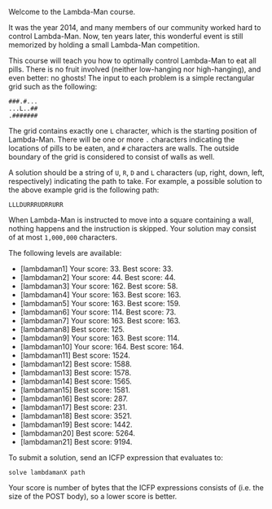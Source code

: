 Welcome to the Lambda-Man course.

It was the year 2014, and many members of our community worked hard to control Lambda-Man. Now, ten years later, this wonderful event is still memorized by holding a small Lambda-Man competition.

This course will teach you how to optimally control Lambda-Man to eat all pills. There is no fruit involved (neither low-hanging nor high-hanging), and even better: no ghosts! The input to each problem is a simple rectangular grid such as the following:

```
###.#...
...L..##
.#######
```

The grid contains exactly one `L` character, which is the starting position of Lambda-Man. There will be one or more `.` characters indicating the locations of pills to be eaten, and `#` characters are walls. The outside boundary of the grid is considered to consist of walls as well.

A solution should be a string of `U`, `R`, `D` and `L` characters (up, right, down, left, respectively) indicating the path to take. For example, a possible solution to the above example grid is the following path:
```
LLLDURRRUDRRURR
```
When Lambda-Man is instructed to move into a square containing a wall, nothing happens and the instruction is skipped. Your solution may consist of at most `1,000,000` characters.

The following levels are available:
* [lambdaman1] Your score: 33. Best score: 33.
* [lambdaman2] Your score: 44. Best score: 44.
* [lambdaman3] Your score: 162. Best score: 58.
* [lambdaman4] Your score: 163. Best score: 163.
* [lambdaman5] Your score: 163. Best score: 159.
* [lambdaman6] Your score: 114. Best score: 73.
* [lambdaman7] Your score: 163. Best score: 163.
* [lambdaman8] Best score: 125.
* [lambdaman9] Your score: 163. Best score: 114.
* [lambdaman10] Your score: 164. Best score: 164.
* [lambdaman11] Best score: 1524.
* [lambdaman12] Best score: 1588.
* [lambdaman13] Best score: 1578.
* [lambdaman14] Best score: 1565.
* [lambdaman15] Best score: 1581.
* [lambdaman16] Best score: 287.
* [lambdaman17] Best score: 231.
* [lambdaman18] Best score: 3521.
* [lambdaman19] Best score: 1442.
* [lambdaman20] Best score: 5264.
* [lambdaman21] Best score: 9194.

To submit a solution, send an ICFP expression that evaluates to:

```
solve lambdamanX path
```

Your score is number of bytes that the ICFP expressions consists of (i.e. the size of the POST body), so a lower score is better.
